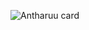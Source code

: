 ![Antharuu card](https://github-readme-stats.vercel.app/api?username=antharuu&show_icons=true&bg_color=33,12F2B7,C6A4FF&title_color=374B43&text_color=374B43&include_all_commits=true&icon_color=374B43hide_border=true&count_private=true)
